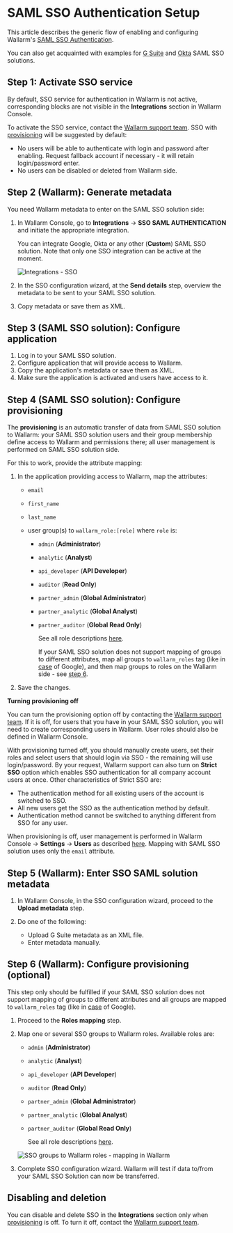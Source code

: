 # SAML SSO Authentication Setup

[img-disable-sso-provider]:     ../../../images/admin-guides/configuration-guides/sso/disable-sso-provider.png
[doc-setup-sso-gsuite]:     gsuite/overview.md
[doc-setup-sso-okta]:       okta/overview.md

This article describes the generic flow of enabling and configuring Wallarm's [SAML SSO Authentication](intro.md).

You can also get acquainted with examples for [G Suite](sso-gsuite.md) and [Okta](sso-okta.md) SAML SSO solutions.

## Step 1: Activate SSO service

By default, SSO service for authentication in Wallarm is not active, corresponding blocks are not visible in the **Integrations** section in Wallarm Console.

To activate the SSO service, contact the [Wallarm support team](https://support.wallarm.com/). SSO with [provisioning](#step-4-saml-sso-solution-configure-provisioning) will be suggested by default:

* No users will be able to authenticate with login and password after enabling. Request fallback account if necessary - it will retain login/password enter.
* No users can be disabled or deleted from Wallarm side.

## Step 2 (Wallarm): Generate metadata

You need Wallarm metadata to enter on the SAML SSO solution side:

1. In Wallarm Console, go to **Integrations** → **SSO SAML AUTHENTICATION** and initiate the appropriate integration.

    You can integrate Google, Okta or any other (**Custom**) SAML SSO solution. Note that only one SSO integration can be active at the moment.

    ![Integrations - SSO](../../../images/admin-guides/configuration-guides/sso/sso-integration-add.png)

1. In the SSO configuration wizard, at the **Send details** step, overview the metadata to be sent to your SAML SSO solution.
1. Copy metadata or save them as XML.

## Step 3 (SAML SSO solution): Configure application

1. Log in to your SAML SSO solution.
1. Configure application that will provide access to Wallarm.
1. Copy the application's metadata or save them as XML.
1. Make sure the application is activated and users have access to it.

## Step 4 (SAML SSO solution): Configure provisioning

The **provisioning** is an automatic transfer of data from SAML SSO solution to Wallarm: your SAML SSO solution users and their group membership define access to Wallarm and permissions there; all user management is performed on SAML SSO solution side.

For this to work, provide the attribute mapping:

1. In the application providing access to Wallarm, map the attributes:

    * `email`
    * `first_name`
    * `last_name`
    * user group(s) to `wallarm_role:[role]` where `role` is:

        * `admin` (**Administrator**)
        * `analytic` (**Analyst**)
        * `api_developer` (**API Developer**)
        * `auditor` (**Read Only**)
        * `partner_admin` (**Global Administrator**)
        * `partner_analytic` (**Global Analyst**)
        * `partner_auditor` (**Global Read Only**)

            See all role descriptions [here](../../../user-guides/settings/users.md#user-roles).

            If your SAML SSO solution does not support mapping of groups to different attributes, map all groups to `wallarm_roles` tag (like in [case](sso-gsuite.md#step-4-g-suite-configure-provisioning-part-1) of Google), and then map groups to roles on the Wallarm side - see [step 6](#step-6-wallarm-configure-provisioning-optional).

1. Save the changes.

**Turning provisioning off**

You can turn the provisioning option off by contacting the [Wallarm support team](https://support.wallarm.com/). If it is off, for users that you have in your SAML SSO solution, you will need to create corresponding users in Wallarm. User roles should also be defined in Wallarm Console.

With provisioning turned off, you should manually create users, set their roles and select users that should login via SSO - the remaining will use login/password. By your request, Wallarm support can also turn on **Strict SSO** option which enables SSO authentication for all company account users at once. Other characteristics of Strict SSO are:

* The authentication method for all existing users of the account is switched to SSO.
* All new users get the SSO as the authentication method by default.
* Authentication method cannot be switched to anything different from SSO for any user.

When provisioning is off, user management is performed in Wallarm Console → **Settings** → **Users** as described [here](../../../user-guides/settings/users.md). Mapping with SAML SSO solution uses only the `email` attribute.

## Step 5 (Wallarm): Enter SSO SAML solution metadata

1. In Wallarm Console, in the SSO configuration wizard, proceed to the **Upload metadata** step.
1. Do one of the following:

    * Upload G Suite metadata as an XML file.
    * Enter metadata manually.

## Step 6 (Wallarm): Configure provisioning (optional)

This step only should be fulfilled if your SAML SSO solution does not support mapping of groups to different attributes and all groups are mapped to `wallarm_roles` tag (like in [case](sso-gsuite.md#step-4-g-suite-configure-provisioning-part-1) of Google).

1. Proceed to the **Roles mapping** step.
1. Map one or several SSO groups to Wallarm roles. Available roles are:

    * `admin` (**Administrator**)
    * `analytic` (**Analyst**)
    * `api_developer` (**API Developer**)
    * `auditor` (**Read Only**)
    * `partner_admin` (**Global Administrator**)
    * `partner_analytic` (**Global Analyst**)
    * `partner_auditor` (**Global Read Only**)

        See all role descriptions [here](../../../user-guides/settings/users.md#user-roles).

    ![SSO groups to Wallarm roles - mapping in Wallarm](../../../images/admin-guides/configuration-guides/sso/sso-mapping-in-wallarm.png)

1. Complete SSO configuration wizard. Wallarm will test if data to/from your SAML SSO Solution can now be transferred.

## Disabling and deletion

You can disable and delete SSO in the **Integrations** section only when [provisioning](#step-4-saml-sso-solution-configure-provisioning) is off. To turn it off, contact the [Wallarm support team](https://support.wallarm.com/).
